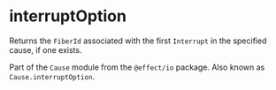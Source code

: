 # interruptOption

Returns the `FiberId` associated with the first `Interrupt` in the specified
cause, if one exists.

Part of the `Cause` module from the `@effect/io` package. Also known as `Cause.interruptOption`.
